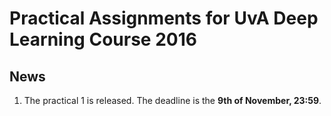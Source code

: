 # Practical Assignments for UvA Deep Learning Course 2016

## News

1. The practical 1 is released. The deadline is the **9th of November, 23:59**. 

